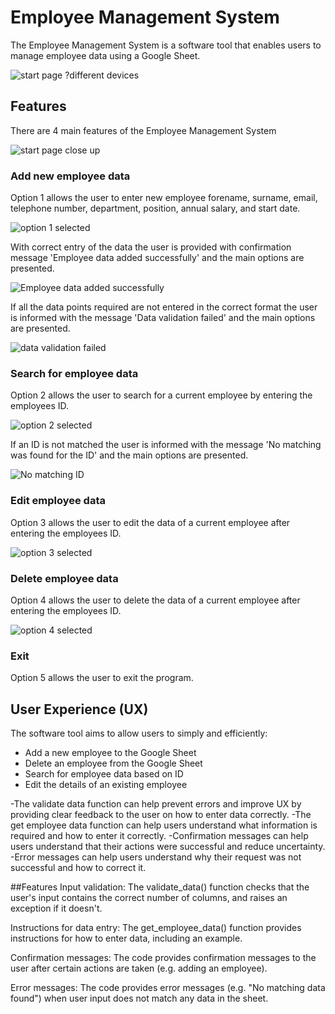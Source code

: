 # Employee Management System
The Employee Management System is a software tool that enables users to manage employee data using a Google Sheet. 

![start page ?different devices](assets/images/.png)

## Features
There are 4 main features of the Employee Management System 

![start page close up](assets/images/.png)

### Add new employee data
Option 1 allows the user to enter new employee forename, surname, email, telephone number, department, position, annual salary, and start date.

![option 1 selected](assets/images/.png)

With correct entry of the data the user is provided with confirmation message 'Employee data added successfully' and the main options are presented.

![Employee data added successfully](assets/images/.png)

If all the data points required are not entered in the correct format the user is informed with the message 'Data validation failed' and the main options are presented.

![data validation failed](assets/images/.png)

### Search for employee data
Option 2 allows the user to search for a current employee by entering the employees ID.

![option 2 selected](assets/images/.png)

If an ID is not matched the user is informed with the message 'No matching was found for the ID' and the main options are presented.

![No matching ID](assets/images/.png)

### Edit employee data
Option 3 allows the user to edit the data of a current employee after entering the employees ID.

![option 3 selected](assets/images/.png)

### Delete employee data
Option 4 allows the user to delete the data of a current employee after entering the employees ID.

![option 4 selected](assets/images/.png)

### Exit
Option 5 allows the user to exit the program.


## User Experience (UX)
The software tool aims to allow users to simply and efficiently:  
* Add a new employee to the Google Sheet
* Delete an employee from the Google Sheet
* Search for employee data based on ID
* Edit the details of an existing employee

-The validate data function can help prevent errors and improve UX by providing clear feedback to the user on how to enter data correctly.
-The get employee data function can help users understand what information is required and how to enter it correctly.
-Confirmation messages can help users understand that their actions were successful and reduce uncertainty.
-Error messages can help users understand why their request was not successful and how to correct it.


##Features 
Input validation: The validate_data() function checks that the user's input contains the correct number of columns, and raises an exception if it doesn't. 

Instructions for data entry: The get_employee_data() function provides instructions for how to enter data, including an example. 

Confirmation messages: The code provides confirmation messages to the user after certain actions are taken (e.g. adding an employee). 

Error messages: The code provides error messages (e.g. "No matching data found") when user input does not match any data in the sheet. 